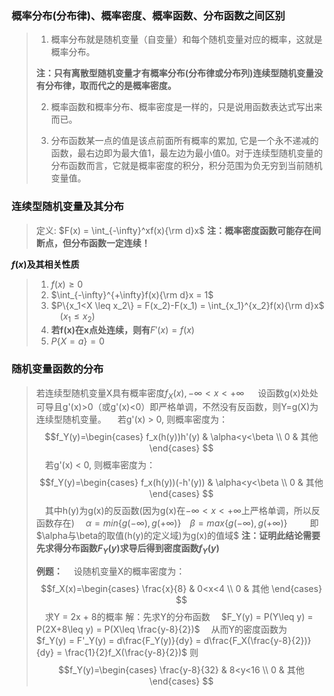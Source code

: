 ### 概率分布(分布律)、概率密度、概率函数、分布函数之间区别
> 1. 概率分布就是随机变量（自变量）和每个随机变量对应的概率，这就是概率分布。
> 
> **注：只有离散型随机变量才有概率分布(分布律或分布列)连续型随机变量没有分布律，取而代之的是概率密度。**
> 
> 2. 概率函数和概率分布、概率密度是一样的，只是说用函数表达式写出来而已。
>
> 3. 分布函数某一点的值是该点前面所有概率的累加, 它是一个永不递减的函数，最右边即为最大值1，最左边为最小值0。对于连续型随机变量的分布函数而言，它就是概率密度的积分，积分范围为负无穷到当前随机变量值。

### 连续型随机变量及其分布
> 定义: $F(x) = \int_{-\infty}^xf(x){\rm d}x$
> **注：概率密度函数可能存在间断点，但分布函数一定连续！**

**$f(x)$及其相关性质**
> 1.  $f(x)\geq 0$
> 2. $\int_{-\infty}^{+\infty}f(x){\rm d}x = 1$
> 3. $P\{x_1<X \leq x_2\} = F(x_2)-F(x_1) = \int_{x_1}^{x_2}f(x){\rm d}x$ &emsp;$(x_1\leq x_2)$
> 4. **若f(x)在x点处连续，则有**$F'(x)=f(x)$
> 5. $P\{X = a\}= 0$

### 随机变量函数的分布
> 若连续型随机变量X具有概率密度$f_X(x), -\infty<x<+\infty$
> &emsp; 设函数g(x)处处可导且g'(x)>0（或g'(x)<0）即严格单调，不然没有反函数，则Y=g(X)为连续型随机变量。
> &emsp;若g'(x) > 0, 则概率密度为：
$$f_Y(y)=\begin{cases}
f_x(h(y))h'(y) & \alpha<y<\beta \\
0              & 其他
\end{cases}
$$
> &emsp;若g'(x) < 0, 则概率密度为：
> $$f_Y(y)=\begin{cases}
> f_x(h(y))(-h'(y)) & \alpha<y<\beta \\
> 0              & 其他
> \end{cases}
> $$
> &emsp;其中h(y)为g(x)的反函数(因为g(x)在$-\infty<x<+\infty$上严格单调，所以反函数存在)
> &emsp;$\alpha = min\{g(-\infty), g(+\infty)\}$&emsp;$\beta = max\{g(-\infty), g(+\infty)\}$ &emsp;
> &emsp;即$\alpha与\beta的取值(h(y)的定义域)为g(x)的值域$
> **注：证明此结论需要先求得分布函数$F_Y(y)$求导后得到密度函数$f_Y(y)$**
>
> **例题：**
> &emsp;设随机变量X的概率密度为：
> $$f_X(x)=\begin{cases}
> \frac{x}{8} & 0<x<4 \\
> 0              & 其他
> \end{cases}
> $$
> &emsp;求Y = 2x + 8的概率
> 解：先求Y的分布函数
> &emsp;$F_Y(y) = P(Y\leq y) = P(2X+8\leq y) = P(X\leq \frac{y-8}{2})$
> &emsp;从而Y的密度函数为
> &emsp;$f_Y(y) = F'_Y(y) = d\frac{F_Y(y)}{dy} = d\frac{F_X(\frac{y-8}{2})}{dy} = \frac{1}{2}f_X(\frac{y-8}{2})$
> 则 $$f_Y(y)=\begin{cases}
> \frac{y-8}{32} & 8<y<16 \\
> 0              & 其他
> \end{cases}
> $$